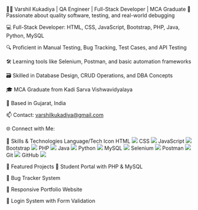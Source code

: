 👨‍💻 Varshil Kukadiya | QA Engineer | Full-Stack Developer | MCA Graduate
🧪 Passionate about quality software, testing, and real-world debugging

💻 Full-Stack Developer: HTML, CSS, JavaScript, Bootstrap, PHP, Java, Python, MySQL

🔍 Proficient in Manual Testing, Bug Tracking, Test Cases, and API Testing

🛠️ Learning tools like Selenium, Postman, and basic automation frameworks

🗃️ Skilled in Database Design, CRUD Operations, and DBA Concepts

🎓 MCA Graduate from Kadi Sarva Vishwavidyalaya

📍 Based in Gujarat, India

📫 Contact: varshilkukadiya@gmail.com

🌐 Connect with Me:



🧠 Skills & Technologies
Language/Tech	Icon
HTML	<img src="https://img.icons8.com/color/48/html-5--v1.png"/>
CSS	<img src="https://img.icons8.com/color/48/css3.png"/>
JavaScript	<img src="https://img.icons8.com/color/48/javascript--v1.png"/>
Bootstrap	<img src="https://img.icons8.com/color/48/bootstrap.png"/>
PHP	<img src="https://img.icons8.com/officel/48/php-logo.png"/>
Java	<img src="https://img.icons8.com/color/48/java-coffee-cup-logo.png"/>
Python	<img src="https://img.icons8.com/color/48/python--v1.png"/>
MySQL	<img src="https://img.icons8.com/fluency/48/mysql-logo.png"/>
Selenium	<img src="https://img.icons8.com/external-tal-revivo-shadow-tal-revivo/48/external-selenium-a-suite-of-tools-for-automating-web-browsers-logo-shadow-tal-revivo.png" />
Postman	<img src="https://img.icons8.com/external-tal-revivo-shadow-tal-revivo/48/external-postman-is-the-only-complete-api-development-environment-logo-shadow-tal-revivo.png"/>
Git	<img src="https://img.icons8.com/color/48/git.png"/>
GitHub	<img src="https://img.icons8.com/ios-glyphs/48/github.png"/>

🚀 Featured Projects
🔗 Student Portal with PHP & MySQL

🔗 Bug Tracker System

🔗 Responsive Portfolio Website

🔗 Login System with Form Validation
